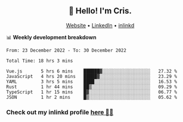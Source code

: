 
<h2 align="center">👋 Hello! I'm Cris.</h2>
<p align="center">
  <a href="https://www.criscunas.dev">Website</a> •
  <a href="https://www.linkedin.com/in/cristophercunas/">LinkedIn</a> •
  <a href="https://www.inlinkd.app">inlinkd</a>
  
</p>


📊 **Weekly development breakdown**
<!--START_SECTION:waka-->

```text
From: 23 December 2022 - To: 30 December 2022

Total Time: 18 hrs 3 mins

Vue.js       5 hrs 6 mins    ██████▓░░░░░░░░░░░░░░░░░░   27.32 %
JavaScript   4 hrs 20 mins   █████▓░░░░░░░░░░░░░░░░░░░   23.29 %
YAML         3 hrs 5 mins    ████░░░░░░░░░░░░░░░░░░░░░   16.53 %
Rust         1 hr 44 mins    ██▒░░░░░░░░░░░░░░░░░░░░░░   09.29 %
TypeScript   1 hr 15 mins    █▓░░░░░░░░░░░░░░░░░░░░░░░   06.77 %
JSON         1 hr 2 mins     █▒░░░░░░░░░░░░░░░░░░░░░░░   05.62 %
```

<!--END_SECTION:waka-->

<div> 
  <h3>Check out my inlinkd profile
  <a href="https://www.inlinkd.app/link/cristophercunas">here 👨‍💻</a>
  </h3>
</div>
